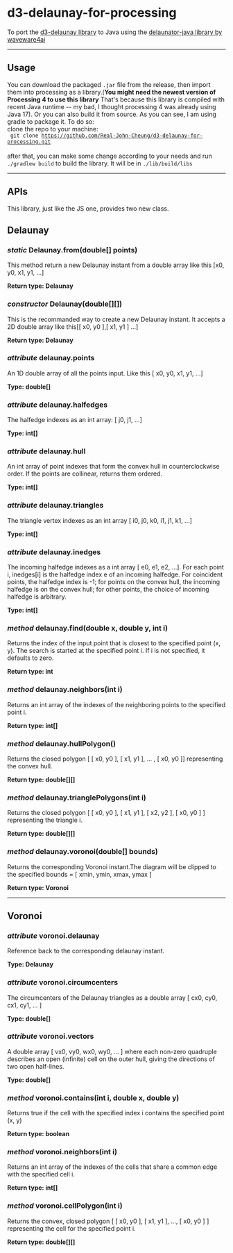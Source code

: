 # d3-delaunay-for-processing
To port the [d3-delaunay library](https://github.com/d3/d3-delaunay) to Java
using the [delaunator-java library by waveware4ai](https://github.com/waveware4ai/delaunator-java)

<hr>

## Usage
You can download the packaged <code>.jar</code> file from the release, then import them into processing as a library.(<b>You might need the newest version of Processing 4 to use this library</b> That's because this library is compiled with recent Java runtime -- my bad, I thought processing 4 was already using Java 17). 
Or you can also build it from source. As you can see, I am using gradle to package it. To do so:<br>
clone the repo to your machine:<br><code> git clone https://github.com/Real-John-Cheung/d3-delaunay-for-processing.git </code><br>
after that, you can make some change according to your needs and run
<code> ./gradlew build</code> 
to build the library.
It will be in <code>./lib/build/libs</code>

<hr>

## APIs
This library, just like the JS one, provides two new class.

## Delaunay

### <i>static</i> Delaunay.from(double[] points)

This method return a new Delaunay instant from a double array like this [x0, y0, x1, y1, ...]

<b>Return type: Delaunay</b>

### <i>constructor</i> Delaunay(double[][]) 

This is the recommanded way to create a new Delaunay instant. It accepts a 2D double array like this[[ x0, y0 ],[ x1, y1 ] ...]

<b>Return type: Delaunay</b>

### <i>attribute</i> delaunay.points

An 1D double array of all the points input. Like this [ x0, y0, x1, y1, ...]

<b>Type: double[]</b>

### <i>attribute</i> delaunay.halfedges

The halfedge indexes as an int array: [ j0, j1, ...]

<b>Type: int[]</b>

### <i>attribute</i> delaunay.hull

An int array of point indexes that form the convex hull in counterclockwise order. If the points are collinear, returns them ordered.

<b>Type: int[]</b>

### <i>attribute</i> delaunay.triangles

The triangle vertex indexes as an int array [ i0, j0, k0, i1, j1, k1, ...]

<b>Type: int[]</b>

### <i>attribute</i> delaunay.inedges

The incoming halfedge indexes as a int array [ e0, e1, e2, ...]. For each point i, inedges[i] is the halfedge index e of an incoming halfedge. For coincident points, the halfedge index is -1; for points on the convex hull, the incoming halfedge is on the convex hull; for other points, the choice of incoming halfedge is arbitrary.

<b>Type: int[]</b>

### <i>method</i> delaunay.find(double x, double y, int i)

Returns the index of the input point that is closest to the specified point (x, y). The search is started at the specified point i. If i is not specified, it defaults to zero.

<b>Return type: int</b>

### <i>method</i> delaunay.neighbors(int i)

Returns an int array of the indexes of the neighboring points to the specified point i. 

<b>Return type: int[]</b>

### <i>method</i> delaunay.hullPolygon()

Returns the closed polygon [ [ x0, y0 ], [ x1, y1 ], ... , [ x0, y0 ]] representing the convex hull.

<b>Return type: double[][]</b>

### <i>method</i> delaunay.trianglePolygons(int i)

Returns the closed polygon [ [ x0, y0 ], [ x1, y1 ], [ x2, y2 ], [ x0, y0 ] ] representing the triangle i.

<b>Return type: double[][]</b>

### <i>method</i> delaunay.voronoi(double[] bounds)

Returns the corresponding Voronoi instant.The diagram will be clipped to the specified bounds = [ xmin, ymin, xmax, ymax ]

<b>Return type: Voronoi</b>

<hr>

## Voronoi

### <i>attribute</i> voronoi.delaunay

Reference back to the corresponding delaunay instant.

<b>Type: Delaunay</b>

### <i>attribute</i> voronoi.circumcenters

The circumcenters of the Delaunay triangles as a double array [ cx0, cy0, cx1, cy1, ... ]

<b>Type: double[]</b>

### <i>attribute</i> voronoi.vectors

A double array [ vx0, vy0, wx0, wy0, ... ] where each non-zero quadruple describes an open (infinite) cell on the outer hull, giving the directions of two open half-lines.

<b>Type: double[]</b>

### <i>method</i> voronoi.contains(int i, double x, double y)

Returns true if the cell with the specified index i contains the specified point (x, y)

<b>Return type: boolean</b>

### <i>method</i> voronoi.neighbors(int i)

Returns an int array of the indexes of the cells that share a common edge with the specified cell i. 

<b>Return type: int[]</b>

### <i>method</i> voronoi.cellPolygon(int i)

Returns the convex, closed polygon [ [ x0, y0 ], [ x1, y1 ], ..., [ x0, y0 ] ] representing the cell for the specified point i.

<b>Return type: double[][]</b>





















